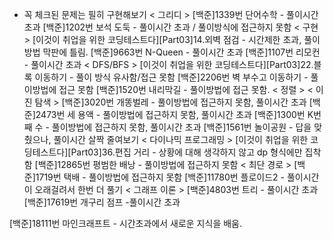 - 꼭 체크된 문제는 필히 구현해보기
< 그리디 > 
[백준]1339번 단어수학 - 풀이시간 초과
[백준]1202번 보석 도둑 - 풀이시간 초과 / 풀이방식에 접근하지 못함
< 구현 >
[이것이 취업을 위한 코딩테스트다][Part03]14.외벽 점검 - 시간제한 초과, 풀이방법 막판에 틀림.
[백준]9663번 N-Queen - 풀이시간 초과
[백준]1107번 리모컨 - 풀이시간 초과
< DFS/BFS >
[이것이 취업을 위한 코딩테스트다][Part03]22.블록 이동하기 - 풀이 방식 유사함/접근 못함
[백준]2206번 벽 부수고 이동하기 - 풀이방법에 접근 못함
[백준]1520번 내리막길 - 풀이방법에 접근 못함.
< 정렬 >
< 이진 탐색 >
[백준]3020번 개똥벌레 - 풀이방법에 접근하지 못함, 풀이시간 초과
[백준]2473번 세 용액 - 풀이방법에 접근하지 못함, 풀이시간 초과
[백준]1300번 K번째 수 - 풀이방법에 접근하지 못함, 풀이시간 초과
[백준]1561번 놀이공원 - 답을 맞췄으나, 풀이시간 살짝 줄여보기
< 다이나믹 프로그래밍 >
[이것이 취업을 위한 코딩테스트다][Part03]36.편집 거리 - 상황에 대해 생각하지 않고 dp 형식에만 집착함
[백준]12865번 평범한 배낭 - 풀이방법에 접근하지 못함
< 최단 경로 >
[백준]1719번 택배 - 풀이방법에 접근하지 못함
[백준]11780번 플로이드2 - 풀이시간이 오래걸려서 한번 더 풀기
< 그래프 이론 >
[백준]4803번 트리 - 풀이시간 초과
[백준]17619번 개구리 점프 -풀이시간 초과

[백준]18111번 마인크래프트 - 시간초과에서 새로운 지식을 배움.